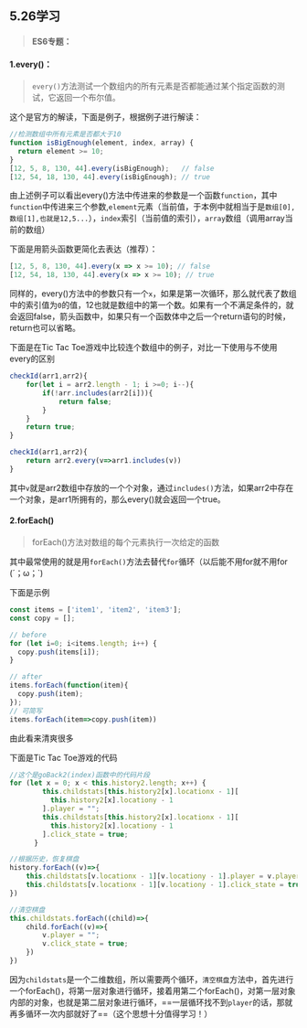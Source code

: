 

## 5.26学习

> #### ES6专题：

#### 1.every()：

> `every()`方法测试一个数组内的所有元素是否都能通过某个指定函数的测试，它返回一个布尔值。

这个是官方的解读，下面是例子，根据例子进行解读：

```js
//检测数组中所有元素是否都大于10
function isBigEnough(element, index, array) {
  return element >= 10;
}
[12, 5, 8, 130, 44].every(isBigEnough);   // false
[12, 54, 18, 130, 44].every(isBigEnough); // true
```

由上述例子可以看出every()方法中传进来的参数是一个函数`function`，其中`function`中传进来三个参数,`element`元素（当前值，于本例中就相当于是`数组[0],数组[1],也就是12,5...`），`index`索引（当前值的索引），`array`数组（调用array当前的数组）

下面是用箭头函数更简化去表达（推荐）：

```js
[12, 5, 8, 130, 44].every(x => x >= 10); // false
[12, 54, 18, 130, 44].every(x => x >= 10); // true
```

同样的，every()方法中的参数只有一个`x`，如果是第一次循环，那么就代表了数组中的索引值为`0`的值，12也就是数组中的第一个数。如果有一个不满足条件的，就会返回false，箭头函数中，如果只有一个函数体中之后一个return语句的时候，return也可以省略。

下面是在Tic Tac Toe游戏中比较连个数组中的例子，对比一下使用与不使用every的区别

```js
checkId(arr1,arr2){
	for(let i = arr2.length - 1; i >=0; i--){
		if(!arr.includes(arr2[i])){
			return false;
		}
	}
	return true;
}
```

```js
checkId(arr1,arr2){
	return arr2.every(v=>arr1.includes(v))
}
```

其中`v`就是arr2数组中存放的一个个对象，通过`includes()`方法，如果arr2中存在一个对象，是arr1所拥有的，那么every()就会返回一个true。



#### 2.forEach()

> forEach()方法对数组的每个元素执行一次给定的函数

其中最常使用的就是用`forEach()`方法去替代`for`循环（以后能不用for就不用for (´；ω；`) 

下面是示例

```js
const items = ['item1', 'item2', 'item3'];
const copy = [];

// before
for (let i=0; i<items.length; i++) {
  copy.push(items[i]);
}

// after
items.forEach(function(item){
  copy.push(item);
});
// 可简写
items.forEach(item=>copy.push(item))
```

由此看来清爽很多

下面是Tic Tac Toe游戏的代码

```js
//这个是goBack2(index)函数中的代码片段
for (let x = 0; x < this.history2.length; x++) {
        this.childstats[this.history2[x].locationx - 1][
          this.history2[x].locationy - 1
        ].player = "";
        this.childstats[this.history2[x].locationx - 1][
          this.history2[x].locationy - 1
        ].click_state = true;
      }
```

```js
//根据历史，恢复棋盘
history.forEach((v)=>{
	this.childstats[v.locationx - 1][v.locationy - 1].player = v.player;
	this.childstats[v.locationx - 1][v.locationy - 1].click_state = true;
})
```

```js
//清空棋盘
this.childstats.forEach((child)=>{
	child.forEach((v)=>{
		v.player = "";
		v.click_state = true;
	})
})
```

因为`childstats`是一个二维数组，所以需要两个循环，`清空棋盘`方法中，首先进行一个forEach()，将第一层对象进行循环，接着用第二个forEach()，对第一层对象内部的对象，也就是第二层对象进行循环，==一层循环找不到`player`的话，那就再多循环一次内部就好了==（这个思想十分值得学习！）